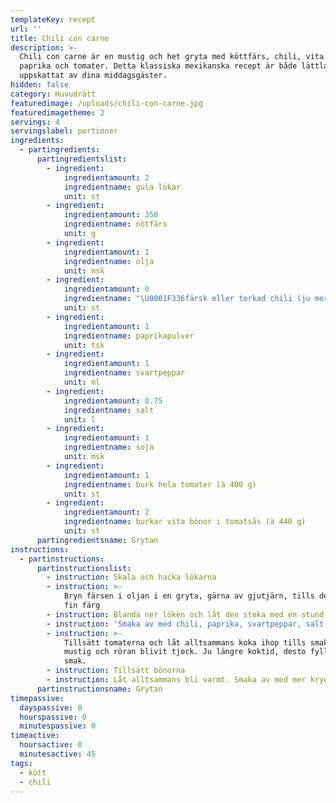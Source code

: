 ```yaml
---
templateKey: recept
url: ''
title: Chili con carne
description: >-
  Chili con carne är en mustig och het gryta med köttfärs, chili, vita bönor,
  paprika och tomater. Detta klassiska mexikanska recept är både lättlagat och
  uppskattat av dina middagsgäster.
hidden: false
category: Huvudrätt
featuredimage: /uploads/chili-con-carne.jpg
featuredimagetheme: 2
servings: 4
servingslabel: portioner
ingredients:
  - partingredients:
      partingredientslist:
        - ingredient:
            ingredientamount: 2
            ingredientname: gula lökar
            unit: st
        - ingredient:
            ingredientamount: 350
            ingredientname: nötfärs
            unit: g
        - ingredient:
            ingredientamount: 1
            ingredientname: olja
            unit: msk
        - ingredient:
            ingredientamount: 0
            ingredientname: "\U0001F336färsk eller torkad chili (ju mer, desto bättre)"
            unit: st
        - ingredient:
            ingredientamount: 1
            ingredientname: paprikapulver
            unit: tsk
        - ingredient:
            ingredientamount: 1
            ingredientname: svartpeppar
            unit: ml
        - ingredient:
            ingredientamount: 0.75
            ingredientname: salt
            unit: l
        - ingredient:
            ingredientamount: 1
            ingredientname: soja
            unit: msk
        - ingredient:
            ingredientamount: 1
            ingredientname: burk hela tomater (à 400 g)
            unit: st
        - ingredient:
            ingredientamount: 2
            ingredientname: burkar vita bönor i tomatsås (à 440 g)
            unit: st
      partingredientsname: Grytan
instructions:
  - partinstructions:
      partinstructionslist:
        - instruction: Skala och hacka lökarna
        - instruction: >-
            Bryn färsen i oljan i en gryta, gärna av gjutjärn, tills den fått
            fin färg
        - instruction: Blanda ner löken och låt den steka med en stund
        - instruction: 'Smaka av med chili, paprika, svartpeppar, salt och soja'
        - instruction: >-
            Tillsätt tomaterna och låt alltsammans koka ihop tills smaken är
            mustig och röran blivit tjock. Ju längre koktid, desto fylligare
            smak.
        - instruction: Tillsätt bönorna
        - instruction: Låt alltsammans bli varmt. Smaka av med mer kryddor om så behövs.
      partinstructionsname: Grytan
timepassive:
  dayspassive: 0
  hourspassive: 0
  minutespassive: 0
timeactive:
  hoursactive: 0
  minutesactive: 45
tags:
  - kött
  - chili
---
```

